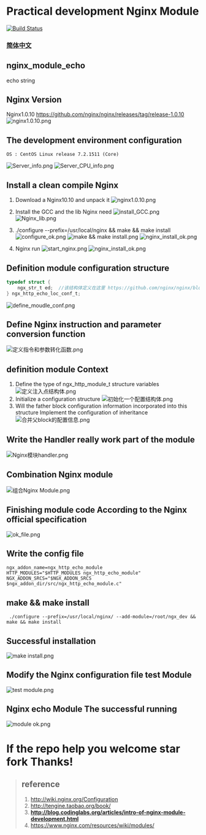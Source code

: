 # Practical development Nginx Module

[![Build Status](https://travis-ci.org/wujunze/nginx-http-echo-module.svg?branch=master)](https://travis-ci.org/wujunze/nginx-http-echo-module)

### [简体中文](http://git.oschina.net/wujunze/nginx_module_echo/blob/master/README_zh.md)
## nginx_module_echo
echo string

## Nginx Version
Nginx1.0.10 https://github.com/nginx/nginx/releases/tag/release-1.0.10
![nginx1.0.10.png](https://ooo.0o0.ooo/2017/06/13/593fc07b90e28.png)

## The development environment configuration
```shell
OS : CentOS Linux release 7.2.1511 (Core)
```
![Server_info.png](https://ooo.0o0.ooo/2017/06/13/593fc07b5dff4.png) 
![Server_CPU_info.png](https://ooo.0o0.ooo/2017/06/13/593fc0825053e.png)

## Install a clean compile Nginx
1. Download a Nginx10.10 and unpack it
![nginx1.0.10.png](https://ooo.0o0.ooo/2017/06/13/593fc07cd07e2.png)

2. Install the GCC and the lib Nginx need
![install_GCC.png](https://ooo.0o0.ooo/2017/06/13/593fc06152dd0.png)
![Nginx_lib.png](https://ooo.0o0.ooo/2017/06/13/593fc078c3c2b.png)

3. ./configure --prefix=/usr/local/nginx && make && make install
![configure_ok.png](https://ooo.0o0.ooo/2017/06/13/593fc061b5a9f.png)
![make && make install.png](https://ooo.0o0.ooo/2017/06/13/593fc074c9b29.png)
![nginx_install_ok.png](https://ooo.0o0.ooo/2017/06/13/593fc080db608.png)

4. Nginx run
![start_nginx.png](https://ooo.0o0.ooo/2017/06/13/593fc08044567.png)
![nginx_install_ok.png](https://ooo.0o0.ooo/2017/06/13/593fc080db608.png)

## Definition module configuration structure
```C
typedef struct {
    ngx_str_t ed;  //该结构体定义在这里 https://github.com/nginx/nginx/blob/master/src/core/ngx_string.h
} ngx_http_echo_loc_conf_t;
```
![define_moudle_conf.png](https://ooo.0o0.ooo/2017/06/13/593fc0615456f.png)

## Define Nginx instruction and parameter conversion function
![定义指令和参数转化函数.png](https://ooo.0o0.ooo/2017/06/13/593fc0529132f.png)

## definition module Context
1. Define the type of ngx_http_module_t structure variables
![定义注入点结构体.png](https://ooo.0o0.ooo/2017/06/13/593fc052953a4.png)
2. Initialize a configuration structure
![初始化一个配置结构体.png](https://ooo.0o0.ooo/2017/06/13/593fc05277601.png)
3. Will the father block configuration information incorporated into this structure Implement the configuration of inheritance
![合并父block的配置信息.png](https://ooo.0o0.ooo/2017/06/13/593fc0528ec4a.png)

## Write the Handler really work part of the module
![Nginx模块handler.png](https://ooo.0o0.ooo/2017/06/13/593fc0616a385.png)

## Combination Nginx module
![组合Nginx Module.png](https://ooo.0o0.ooo/2017/06/13/593fc052aa29a.png)

## Finishing module code According to the Nginx official specification
![ok_file.png](https://ooo.0o0.ooo/2017/06/13/593fc061b7d7a.png)

## Write the config file
```shell
ngx_addon_name=ngx_http_echo_module
HTTP_MODULES="$HTTP_MODULES ngx_http_echo_module"
NGX_ADDON_SRCS="$NGX_ADDON_SRCS $ngx_addon_dir/src/ngx_http_echo_module.c"
```
## make && make install
```shell
 ./configure --prefix=/usr/local/nginx/ --add-module=/root/ngx_dev && make && make install
```
## Successful installation
![make install.png](https://ooo.0o0.ooo/2017/06/13/593fc052be07d.png)

## Modify the Nginx configuration file test Module
![test module.png](https://ooo.0o0.ooo/2017/06/13/593fc0614f91a.png)

## Nginx echo Module The successful running
![module ok.png](https://ooo.0o0.ooo/2017/06/13/593fc05292b08.png)

# If the repo help you welcome star fork    Thanks!

> ## reference
> 1. http://wiki.nginx.org/Configuration
> 2. http://tengine.taobao.org/book/
> 3. **http://blog.codinglabs.org/articles/intro-of-nginx-module-development.html**
> 4. https://www.nginx.com/resources/wiki/modules/

